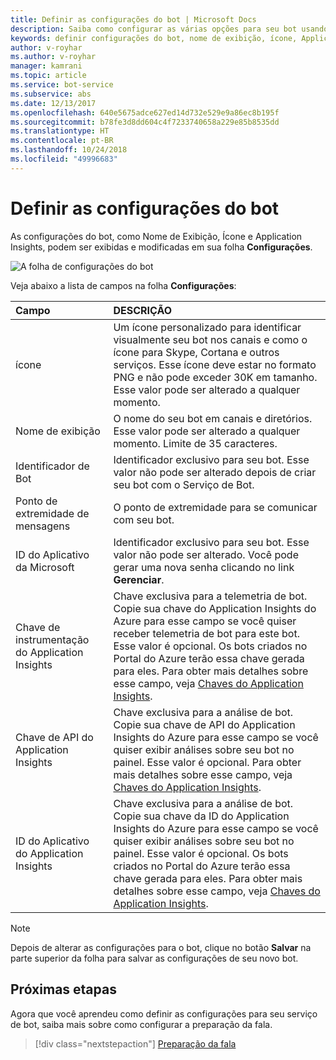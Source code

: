 ```yaml
---
title: Definir as configurações do bot | Microsoft Docs
description: Saiba como configurar as várias opções para seu bot usando o Portal do Azure.
keywords: definir configurações do bot, nome de exibição, ícone, Application Insights, folha de configurações
author: v-royhar
ms.author: v-royhar
manager: kamrani
ms.topic: article
ms.service: bot-service
ms.subservice: abs
ms.date: 12/13/2017
ms.openlocfilehash: 640e5675adce627ed14d732e529e9a86ec8b195f
ms.sourcegitcommit: b78fe3d8dd604c4f7233740658a229e85b8535dd
ms.translationtype: HT
ms.contentlocale: pt-BR
ms.lasthandoff: 10/24/2018
ms.locfileid: "49996683"
---
```

# <a name="configure-bot-settings"></a>Definir as configurações do bot

As configurações do bot, como Nome de Exibição, Ícone e Application Insights, podem ser exibidas e modificadas em sua folha **Configurações**.

![A folha de configurações do bot](~/media/bot-service-portal-configure-settings/bot-settings-blade.png)

Veja abaixo a lista de campos na folha **Configurações**:

| Campo | DESCRIÇÃO |
| :---  | :---        |
| ícone | Um ícone personalizado para identificar visualmente seu bot nos canais e como o ícone para Skype, Cortana e outros serviços. Esse ícone deve estar no formato PNG e não pode exceder 30K em tamanho. Esse valor pode ser alterado a qualquer momento. |
| Nome de exibição | O nome do seu bot em canais e diretórios. Esse valor pode ser alterado a qualquer momento. Limite de 35 caracteres. |
| Identificador de Bot | Identificador exclusivo para seu bot. Esse valor não pode ser alterado depois de criar seu bot com o Serviço de Bot. |
| Ponto de extremidade de mensagens | O ponto de extremidade para se comunicar com seu bot. |
| ID do Aplicativo da Microsoft | Identificador exclusivo para seu bot. Esse valor não pode ser alterado. Você pode gerar uma nova senha clicando no link **Gerenciar**. |
| Chave de instrumentação do Application Insights | Chave exclusiva para a telemetria de bot. Copie sua chave do Application Insights do Azure para esse campo se você quiser receber telemetria de bot para este bot. Esse valor é opcional. Os bots criados no Portal do Azure terão essa chave gerada para eles. Para obter mais detalhes sobre esse campo, veja [Chaves do Application Insights](~/bot-service-resources-app-insights-keys.md). |
| Chave de API do Application Insights | Chave exclusiva para a análise de bot. Copie sua chave de API do Application Insights do Azure para esse campo se você quiser exibir análises sobre seu bot no painel. Esse valor é opcional. Para obter mais detalhes sobre esse campo, veja [Chaves do Application Insights](~/bot-service-resources-app-insights-keys.md). |
| ID do Aplicativo do Application Insights | Chave exclusiva para a análise de bot. Copie sua chave da ID do Application Insights do Azure para esse campo se você quiser exibir análises sobre seu bot no painel. Esse valor é opcional. Os bots criados no Portal do Azure terão essa chave gerada para eles. Para obter mais detalhes sobre esse campo, veja [Chaves do Application Insights](~/bot-service-resources-app-insights-keys.md). |

> [!NOTE]
> Depois de alterar as configurações para o bot, clique no botão **Salvar** na parte superior da folha para salvar as configurações de seu novo bot.

## <a name="next-steps"></a>Próximas etapas
Agora que você aprendeu como definir as configurações para seu serviço de bot, saiba mais sobre como configurar a preparação da fala.
> [!div class="nextstepaction"]
> [Preparação da fala](bot-service-manage-speech-priming.md)